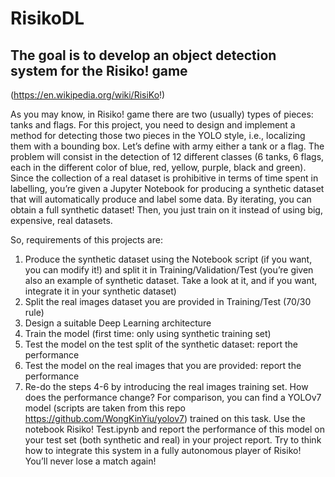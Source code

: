 # RisikoDL

## The goal is to develop an object detection system for the Risiko! game
(https://en.wikipedia.org/wiki/RisiKo!)

As you may know, in Risiko! game there are two (usually) types of pieces:
tanks and flags.
For this project, you need to design and implement a method for detecting
those two pieces in the YOLO style, i.e., localizing them with a bounding box.
Let’s define with army either a tank or a flag. The problem will consist in the
detection of 12 different classes (6 tanks, 6 flags, each in the different color of
blue, red, yellow, purple, black and green).
Since the collection of a real dataset is prohibitive in terms of time spent in
labelling, you’re given a Jupyter Notebook for producing a synthetic dataset
that will automatically produce and label some data.
By iterating, you can obtain a full synthetic dataset! Then, you just train on it
instead of using big, expensive, real datasets.

So, requirements of this projects are:
1) Produce the synthetic dataset using the Notebook script (if you want, you can modify it!) and split it in Training/Validation/Test
(you’re given also an example of synthetic dataset. Take a look at it, and if you want, integrate it in your synthetic dataset)
2) Split the real images dataset you are provided in Training/Test (70/30 rule)
3) Design a suitable Deep Learning architecture
4) Train the model (first time: only using synthetic training set)
5) Test the model on the test split of the synthetic dataset: report the performance
6) Test the model on the real images that you are provided: report the performance
7) Re-do the steps 4-6 by introducing the real images training set. How does the performance change?
For comparison, you can find a YOLOv7 model (scripts are taken from this repo https://github.com/WongKinYiu/yolov7) trained on this
task. Use the notebook Risiko! Test.ipynb and report the performance of this model on your test set (both synthetic and real) in your project
report.
Try to think how to integrate this system in a fully autonomous player of Risiko! You’ll never lose a match again!

